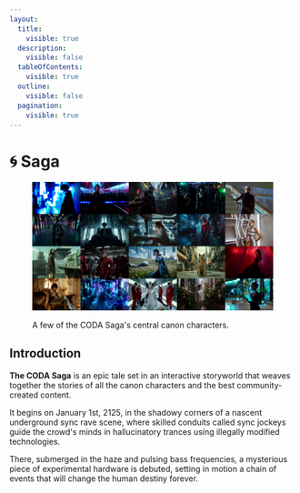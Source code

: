 ```yaml
---
layout:
  title:
    visible: true
  description:
    visible: false
  tableOfContents:
    visible: true
  outline:
    visible: false
  pagination:
    visible: true
---
```


# 🌀 Saga

<figure><img src="../.gitbook/assets/CODA_character-feats-20-small.jpg" alt=""><figcaption><p>A few of the CODA Saga's central canon characters.</p></figcaption></figure>

## Introduction

**The CODA Saga** is an epic tale set in an interactive storyworld that weaves together the stories of all the canon characters and the best community-created content.

It begins on January 1st, 2125, in the shadowy corners of a nascent underground sync rave scene, where skilled conduits called sync jockeys guide the crowd's minds in hallucinatory trances using illegally modified technologies.

There, submerged in the haze and pulsing bass frequencies, a mysterious piece of experimental hardware is debuted, setting in motion a chain of events that will change the human destiny forever.
